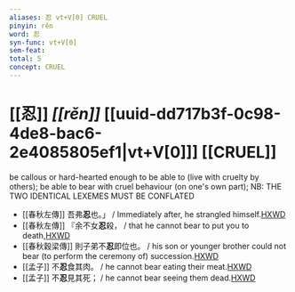 ```yaml
---
aliases: 忍 vt+V[0] CRUEL
pinyin: rěn
word: 忍
syn-func: vt+V[0]
sem-feat: 
total: 5
concept: CRUEL 
---
```

# [[忍]] *[[rěn]]*  [[uuid-dd717b3f-0c98-4de8-bac6-2e4085805ef1|vt+V[0]]] [[CRUEL]]
be callous or hard-hearted enough to be able to (live with cruelty by others); be able to bear with cruel behaviour (on one's own part); NB: THE TWO IDENTICAL LEXEMES MUST BE CONFLATED
 - [[春秋左傳]] 吾弗**忍**也。」 / Immediately after, he strangled himself.[HXWD](https://hxwd.org/textview.html?location=KR1e0001_tls_009-515a.18)
 - [[春秋左傳]] 『余不女**忍**殺， / that he cannot bear to put you to death,[HXWD](https://hxwd.org/textview.html?location=KR1e0001_tls_010-25a.34)
 - [[春秋穀梁傳]] 則子弟不**忍**即位也。 / his son or younger brother could not bear (to perform the ceremony of) succession.[HXWD](https://hxwd.org/textview.html?location=KR1e0008_tls_002-2a.24)
 - [[孟子]] 不**忍**食其肉。 / he cannot bear eating their meat.[HXWD](https://hxwd.org/textview.html?location=KR1h0001_tls_001-40a.10)
 - [[孟子]] 不**忍**見其死； / he cannot bear seeing them dead.[HXWD](https://hxwd.org/textview.html?location=KR1h0001_tls_001-40a.8)